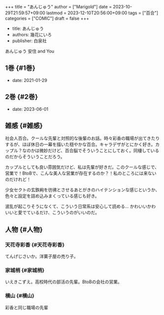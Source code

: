 +++
title = "あんじゅう"
author = ["Marigold"]
date = 2023-10-29T21:59:57+09:00
lastmod = 2023-12-10T20:56:00+09:00
tags = ["百合"]
categories = ["COMIC"]
draft = false
+++

-   title: あんじゅう
-   authors: 幾花にいろ
-   publisher: 白泉社

あんじゅう 安住 and You


## 1巻 {#1巻}

-   date: 2021-01-29


## 2巻 {#2巻}

-   date: 2023-06-01


## 雑感 {#雑感}

社会人百合。クールな先輩と対照的な後輩のお話。時々彩香の職場が出てきたりするが、ほぼ休日の一幕を描いた穏やかな百合。キャラデザがとにかく好き。カップル？なのかは微妙だけど、百合脳でそういうことにしておく。同棲しているのだからそういうことだろう。

カップルとしても良い雰囲気だけど、私は先輩が好きだ。このクールな感じで、営業で！BtoBで、こんな美人な営業が存在するのか？！私のところには来ないのだけれど！

少女セクトの玄鉄絢を彷彿とさせるあとがきのハイテンションな感じというか、色々と設定を詰め込みまくっている感じも好き。

波乱が起こりそうになくて、こういう日常系は安心して読める...
かわいいかわいいと愛でているだけ、こういうのがいいのだ。


## 人物 {#人物}


### 天花寺彩香 {#天花寺彩香}

てんげじさいか。洋菓子屋の売り子。


### 家城梢 {#家城梢}

いえきこずえ。高校時代の部活の先輩。BtoBの会社の営業。


### 横山 {#横山}

彩香と同じ職場の先輩

